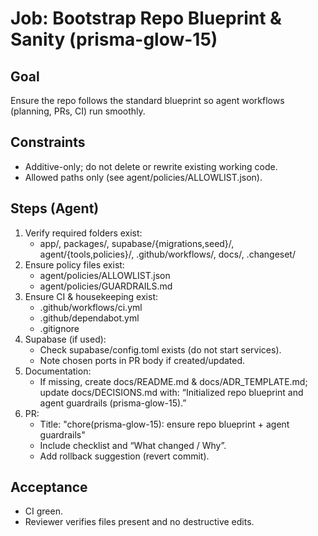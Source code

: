 # Job: Bootstrap Repo Blueprint & Sanity (prisma-glow-15)

## Goal
Ensure the repo follows the standard blueprint so agent workflows (planning, PRs, CI) run smoothly.

## Constraints
- Additive-only; do not delete or rewrite existing working code.
- Allowed paths only (see agent/policies/ALLOWLIST.json).

## Steps (Agent)
1) Verify required folders exist:
   - app/, packages/, supabase/{migrations,seed}/, agent/{tools,policies}/, .github/workflows/, docs/, .changeset/
2) Ensure policy files exist:
   - agent/policies/ALLOWLIST.json
   - agent/policies/GUARDRAILS.md
3) Ensure CI & housekeeping exist:
   - .github/workflows/ci.yml
   - .github/dependabot.yml
   - .gitignore
4) Supabase (if used):
   - Check supabase/config.toml exists (do not start services).
   - Note chosen ports in PR body if created/updated.
5) Documentation:
   - If missing, create docs/README.md & docs/ADR_TEMPLATE.md; update docs/DECISIONS.md with:
     “Initialized repo blueprint and agent guardrails (prisma-glow-15).”
6) PR:
   - Title: "chore(prisma-glow-15): ensure repo blueprint + agent guardrails"
   - Include checklist and “What changed / Why”.
   - Add rollback suggestion (revert commit).

## Acceptance
- CI green.
- Reviewer verifies files present and no destructive edits.


